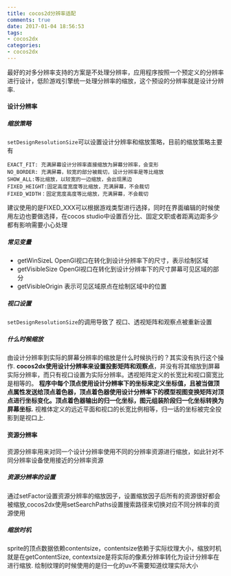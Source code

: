 ```yaml
---
title: cocos2d分辨率适配
comments: true
date: 2017-01-04 18:56:53
tags:
- cocos2dx
categories:
- cocos2dx
---
```


最好的对多分辨率支持的方案是不处理分辨率，应用程序按照一个预定义的分辨率进行设计，低阶游戏引擎统一处理分辨率的缩放，这个预设的分辨率就是设计分辨率.
#### 设计分辨率
##### 缩放策略
`setDesignResolutionSize`可以设置设计分辨率和缩放策略，目前的缩放策略主要有

```
EXACT_FIT: 充满屏幕设计分辨率直接缩放为屏幕分辨率，会变形
NO_BORDER: 充满屏幕，较宽的部分被裁切，设计分辨率是等比缩放
SHOW_ALL:等比缩放，以较宽的一边缩放，会出现黑边
FIXED_HEIGHT:固定高度宽度等比缩放，充满屏幕，不会裁切
FIXED_WIDTH：固定宽度高度等比缩放，充满屏幕，不会裁切
```
建议使用的是FIXED_XXX可以根据游戏类型进行选择，同时在界面编辑的时候使用左边也要做选择，在cocos studio中设置百分比、固定文职或者距离边距多少都有影响需要小心处理

#####  常见变量

- getWinSizeL OpenGl视口在转化到设计分辨率下的尺寸，表示绘制区域
- getVisibleSize OpenGl视口在转化到设计分辨率下的尺寸屏幕可见区域的部分
- getVisibleOrigin 表示可见区域原点在绘制区域中的位置

##### 视口设置
`setDesignResolutionSize`的调用导致了 视口、透视矩阵和观察点被重新设置

##### 什么时候缩放
由设计分辨率到实际的屏幕分辨率的缩放是什么时候执行的？其实没有执行这个操作.
**cocos2dx使用设计分辨率来设置投影矩阵和观察点**，并没有将其缩放到屏幕实际分辨率，而只有视口设置为实际分辨率。透视矩阵定义的长宽比和视口窗宽比是相等的。
**程序中每个顶点使用设计分辨率下的坐标来定义坐标值，且被当做顶点属性发送给顶点着色器，顶点着色器使用设计分辨率下的模型视图变换矩阵对顶点进行坐标变化。顶点着色器输出的归一化坐标，图元组装阶段归一化坐标转换为屏幕坐标.**
视椎体定义的远近平面和视口的长宽比例相等，归一话的坐标被完全投影到是视口上.

#### 资源分辨率
资源分辨率用来对同一个设计分辨率使用不同的分辨率资源进行缩放，如此针对不同分辨率设备使用接近的分辨率资源

##### 资源分辨率的设置

通过setFactor设置资源分辨率的缩放因子，设置缩放因子后所有的资源很好都会被缩放,cocos2dx使用setSearchPaths设置搜索路径来切换对应不同分辨率的资源使用

##### 缩放时机
sprite的顶点数据依赖contentsize，contentsize依赖于实际纹理大小，缩放时机就是在getContentSize, contextsize是将实际的像素分辨率转化为设计分辨率在进行缩放. 绘制纹理的时候使用的是归一化的uv不需要知道纹理实际大小